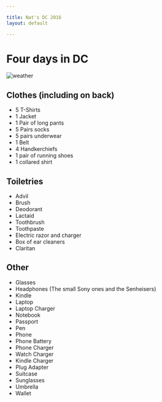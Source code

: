 ```yaml
---

title: Nat's DC 2016
layout: default

---
```


# Four days in DC

![weather](http://cl.natw.me/gHuY/d)

## Clothes (including on back)

 * 5 T-Shirts
 * 1 Jacket
 * 1 Pair of long pants
 * 5 Pairs socks
 * 5 pairs underwear
 * 1 Belt
 * 4 Handkerchiefs
 * 1 pair of running shoes
 * 1 collared shirt

## Toiletries

 * Advil
 * Brush
 * Deodorant
 * Lactaid
 * Toothbrush
 * Toothpaste
 * Electric razor and charger
 * Box of ear cleaners
 * Claritan

## Other

 * Glasses
 * Headphones (The small Sony ones and the Senheisers)
 * Kindle
 * Laptop
 * Laptop Charger
 * Notebook
 * Passport
 * Pen
 * Phone
 * Phone Battery
 * Phone Charger
 * Watch Charger
 * Kindle Charger
 * Plug Adapter
 * Suitcase
 * Sunglasses
 * Umbrella
 * Wallet
